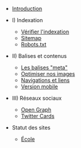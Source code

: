 
* [Introduction](introduction.md)

* I) Indexation

  * [Vérifier l'indexation](debuter.md)
  * [Sitemap](sitemap.md)
  * [Robots.txt](robotstxt.md)

* II) Balises et contenus

  * [Les balises "meta"](meta.md)
  * [Optimiser nos images](image.md)
  * [Navigations et liens](navigations.md)
  * [Version mobile](mobile.md)

* III) Réseaux sociaux

  * [Open Graph](opengraph.md)
  * [Twitter Cards](twittercards.md)
* Statut des sites

  * [École](sites/ecole.md)